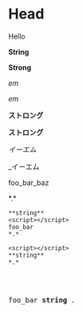 # Head

Hello

**String**

__Strong__

*em*

_em_

**ストロング**

__ストロング__

*イーエム*

_イーエム

foo_bar_baz

\*.\*
    
    **string**
    <script></script>
    foo_bar
    *.*

```
<script></script>
**string**
*.*
```

<pre>
<script></script>
foo_bar
**string**
*.*
</pre>
